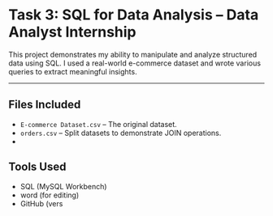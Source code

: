 #  Task 3: SQL for Data Analysis – Data Analyst Internship

This project demonstrates my ability to manipulate and analyze structured data using SQL. I used a real-world e-commerce dataset and wrote various queries to extract meaningful insights.

---

##  Files Included

- `E-commerce Dataset.csv` – The original dataset.
- `orders.csv` – Split datasets to demonstrate JOIN operations.
- 
##  Tools Used

- SQL (MySQL Workbench)
- word (for editing)
- GitHub (vers
